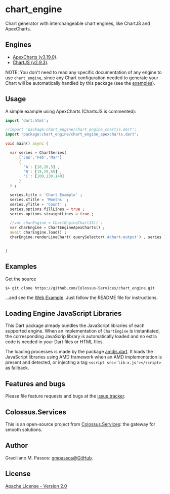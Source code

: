 # chart_engine

Chart generator with interchangeable chart engines, like ChartJS and ApexCharts.

## Engines

- [ApexCharts (v3.19.0)](https://apexcharts.com/).
- [ChartJS (v2.9.3)](https://www.chartjs.org/).

NOTE: You don't need to read any specific documentation of any engine to use `chart_engine`,
since any Chart configuration needed to generate your Chart will be
automatically handled by this package (see the [examples][example]).

## Usage

A simple example using ApexCharts (ChartsJS is commented):

```dart
import 'dart:html';

//import 'package:chart_engine/chart_engine_chartjs.dart';
import 'package:chart_engine/chart_engine_apexcharts.dart';

void main() async {

  var series = ChartSeries(
      ['Jan','Feb','Mar'],
      {
        'A': [10,20,5] ,
        'B': [15,25,55] ,
        'C': [100,130,140]
      }
  ) ;

  series.title = 'Chart Example' ;
  series.xTitle = 'Months' ;
  series.yTitle = 'Count' ;
  series.options.fillLines = true ;
  series.options.straightLines = true ;

  //var charEngine = ChartEngineChartJS() ;
  var charEngine = ChartEngineApexCharts() ;
  await charEngine.load() ;
  charEngine.renderLineChart( querySelector('#chart-output') , series ) ;


}

```

## Examples

Get the source
```shell script
$> git clone https://github.com/Colossus-Services/chart_engine.git
```

...and see the [Web Example][example]. Just follow the README file for instructions.

[example]: https://github.com/Colossus-Services/chart_engine/tree/master/example

## Loading Engine JavaScript Libraries

This Dart package already bundles the JavaScript libraries of each supported engine.
When an implementation of `ChartEngine` is instantiated, the corresponding JavaScrip library is automatically loaded
and no extra code is needed in your Dart files or HTML files.

The loading processes is made by the package [amdjs.dart][amdjs.dart]. It loads
the JavaScript libraries using AMD framework when an AMD implementation is present and detected,
or injecting a tag ```<script src='lib-x.js'></script>``` as fallback.

[amdjs.dart]: https://github.com/gmpassos/amdjs.dart

## Features and bugs

Please file feature requests and bugs at the [issue tracker][tracker].

[tracker]: https://github.com/Colossus-Services/chart_engine/issues

## Colossus.Services

This is an open-source project from [Colossus.Services][colossus]:
the gateway for smooth solutions.

[colossus]: https://colossus.services/

## Author

Graciliano M. Passos: [gmpassos@GitHub][gmpassos_github].

[gmpassos_github]: https://github.com/gmpassos

## License

[Apache License - Version 2.0][apache_license]

[apache_license]: https://www.apache.org/licenses/LICENSE-2.0.txt
